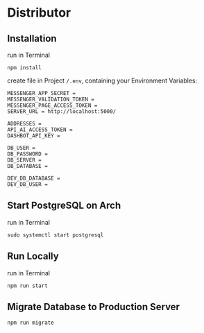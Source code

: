 # Distributor

## Installation
run in Terminal
    
    npm install
    
create file in Project `/.env`, containing your Environment Variables:

    MESSENGER_APP_SECRET = 
    MESSENGER_VALIDATION_TOKEN = 
    MESSENGER_PAGE_ACCESS_TOKEN = 
    SERVER_URL = http://localhost:5000/
    
    ADDRESSES = 
    API_AI_ACCESS_TOKEN = 
    DASHBOT_API_KEY = 
    
    DB_USER = 
    DB_PASSWORD = 
    DB_SERVER = 
    DB_DATABASE = 
    
    DEV_DB_DATABASE = 
    DEV_DB_USER = 

## Start PostgreSQL on Arch
run in Terminal

    sudo systemctl start postgresql

## Run Locally
run in Terminal

    npm run start
    
## Migrate Database to Production Server

    npm run migrate